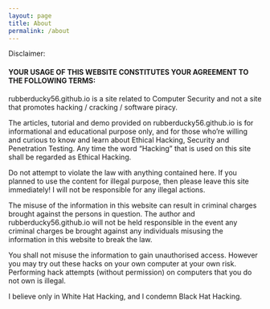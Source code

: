 ```yaml
---
layout: page
title: About
permalink: /about
---
```


Disclaimer:
####  YOUR USAGE OF THIS WEBSITE CONSTITUTES YOUR AGREEMENT TO THE FOLLOWING TERMS:
rubberducky56.github.io is a site related to Computer Security and not a site that promotes hacking / cracking / software piracy.

The articles, tutorial and demo provided on rubberducky56.github.io is for informational and educational purpose only, and for those who’re willing and curious to know and learn about Ethical Hacking, Security and Penetration Testing. Any time the word “Hacking” that is used on this site shall be regarded as Ethical Hacking.

Do not attempt to violate the law with anything contained here. If you planned to use the content for illegal purpose, then please leave this site immediately! I will not be responsible for any illegal actions.

The misuse of the information in this website can result in criminal charges brought against the persons in question. The author and rubberducky56.github.io will not be held responsible in the event any criminal charges be brought against any individuals misusing the information in this website to break the law.

You shall not misuse the information to gain unauthorised access. However you may try out these hacks on your own computer at your own risk. Performing hack attempts (without permission) on computers that you do not own is illegal.

I believe only in White Hat Hacking, and I condemn Black Hat Hacking.
